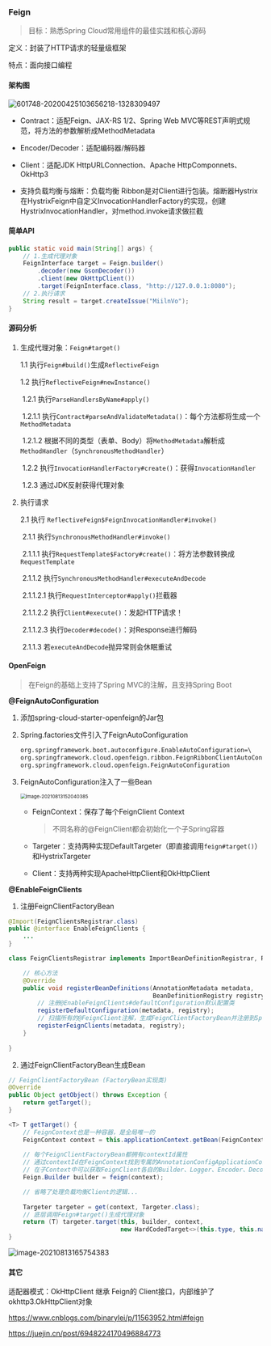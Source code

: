 ### Feign

> 目标：熟悉Spring Cloud常用组件的最佳实践和核心源码

定义：封装了HTTP请求的轻量级框架

特点：面向接口编程



#### 架构图

![601748-20200425103656218-1328309497](image/feign1.png)

* Contract：适配Feign、JAX-RS 1/2、Spring Web MVC等REST声明式规范，将方法的参数解析成MethodMetadata
* Encoder/Decoder：适配编码器/解码器

* Client：适配JDK HttpURLConnection、Apache HttpComponnets、OkHttp3
* 支持负载均衡与熔断：负载均衡 Ribbon是对Client进行包装。熔断器Hystrix在HystrixFeign中自定义InvocationHandlerFactory的实现，创建 HystrixInvocationHandler，对method.invoke请求做拦截



#### 简单API

```java
public static void main(String[] args) {
    // 1.生成代理对象
    FeignInterface target = Feign.builder()
        .decoder(new GsonDecoder())
        .client(new OkHttpClient())
        .target(FeignInterface.class, "http://127.0.0.1:8080");
    // 2.执行请求
    String result = target.createIssue("MiilnVo");
}
```



#### 源码分析

1. 生成代理对象：`Feign#target()`

   1.1 执行`Feign#build()`生成`ReflectiveFeign`

   1.2 执行`ReflectiveFeign#newInstance()`

   ​	1.2.1 执行`ParseHandlersByName#apply()`

   ​		1.2.1.1 执行`Contract#parseAndValidateMetadata()`：每个方法都将生成一个`MethodMetadata`

   ​		1.2.1.2 根据不同的类型（表单、Body）将`MethodMetadata`解析成`MethodHandler`（`SynchronousMethodHandler`）

   ​	1.2.2 执行`InvocationHandlerFactory#create()`：获得`InvocationHandler`

   ​	1.2.3 通过JDK反射获得代理对象

2. 执行请求

   2.1 执行 `ReflectiveFeign$FeignInvocationHandler#invoke()`

   ​	2.1.1 执行`SynchronousMethodHandler#invoke()`

   ​		2.1.1.1 执行`RequestTemplate$Factory#create()`：将方法参数转换成`RequestTemplate`

   ​		2.1.1.2 执行`SynchronousMethodHandler#executeAndDecode`

   ​			2.1.1.2.1 执行`RequestInterceptor#apply()`拦截器

   ​			2.1.1.2.2 执行`Client#execute()`：发起HTTP请求！

   ​			2.1.1.2.3 执行`Decoder#decode()`：对Response进行解码

   ​		2.1.1.3 若`executeAndDecode`抛异常则会休眠重试



#### OpenFeign

> 在Feign的基础上支持了Spring MVC的注解，且支持Spring Boot

**@FeignAutoConfiguration**

1. 添加spring-cloud-starter-openfeign的Jar包

2. Spring.factories文件引入了FeignAutoConfiguration

   ```xml
   org.springframework.boot.autoconfigure.EnableAutoConfiguration=\
   org.springframework.cloud.openfeign.ribbon.FeignRibbonClientAutoConfiguration,\
   org.springframework.cloud.openfeign.FeignAutoConfiguration
   ```

3. FeignAutoConfiguration注入了一些Bean

   <img src="image/image-20210813152040385.png" alt="image-20210813152040385" style="zoom: 67%;" />

   * FeignContext：保存了每个FeignClient Context

     > 不同名称的@FeignClient都会初始化一个子Spring容器

   * Targeter：支持两种实现DefaultTargeter（即直接调用`feign#target()`）和HystrixTargeter

   * Client：支持两种实现ApacheHttpClient和OkHttpClient



**@EnableFeignClients**

1. 注册FeignClientFactoryBean

```java
@Import(FeignClientsRegistrar.class)
public @interface EnableFeignClients {
    ...
}
```

```java
class FeignClientsRegistrar implements ImportBeanDefinitionRegistrar, ResourceLoaderAware, EnvironmentAware {

    // 核心方法
    @Override
    public void registerBeanDefinitions(AnnotationMetadata metadata,
                                        BeanDefinitionRegistry registry) {
        // 注册@EnableFeignClients#defaultConfiguration默认配置类
        registerDefaultConfiguration(metadata, registry);
        // 扫描所有的@FeignClient注解，生成FeignClientFactoryBean并注册到Spring容器中
        registerFeignClients(metadata, registry);
    }
    
}
```

2. 通过FeignClientFactoryBean生成Bean

```java
// FeignClientFactoryBean (FactoryBean实现类)
@Override
public Object getObject() throws Exception {
    return getTarget();
}

<T> T getTarget() {
    // FeignContext也是一种容器，是全局唯一的
    FeignContext context = this.applicationContext.getBean(FeignContext.class);
    
    // 每个FeignClientFactoryBean都拥有contextId属性
    // 通过contextId在FeignContext找到专属的AnnotationConfigApplicationContext
    // 在子Context中可以获取FeignClient各自的Builder、Logger、Encoder、Decoder、Contract等
    Feign.Builder builder = feign(context);

    // 省略了处理负载均衡Client的逻辑...
    
    Targeter targeter = get(context, Targeter.class);
    // 底层调用Feign#target()生成代理对象
    return (T) targeter.target(this, builder, context,
                               new HardCodedTarget<>(this.type, this.name, url));
}
```

![image-20210813165754383](image/image-20210813165754383.png)



#### 其它

适配器模式：OkHttpClient 继承 Feign的 Client接口，内部维护了okhttp3.OkHttpClient对象

https://www.cnblogs.com/binarylei/p/11563952.html#feign

https://juejin.cn/post/6948224170496884773